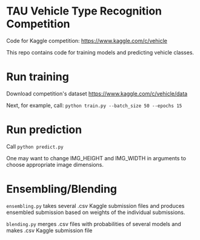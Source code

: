 # TAU Vehicle Type Recognition Competition
Code for Kaggle competition: https://www.kaggle.com/c/vehicle

This repo contains code for training models and predicting vehicle classes.

# Run training
Download competition's dataset https://www.kaggle.com/c/vehicle/data

Next, for example, call: `python train.py --batch_size 50 --epochs 15`

# Run prediction
Call `python predict.py`

One may want to change IMG_HEIGHT and IMG_WIDTH in arguments to choose appropriate image dimensions.

# Ensembling/Blending

`ensembling.py` takes several .csv Kaggle submission files and produces ensembled submission based on weights of the individual submissions.

`blending.py` merges .csv files with probabilities of several models and makes .csv Kaggle submission file
